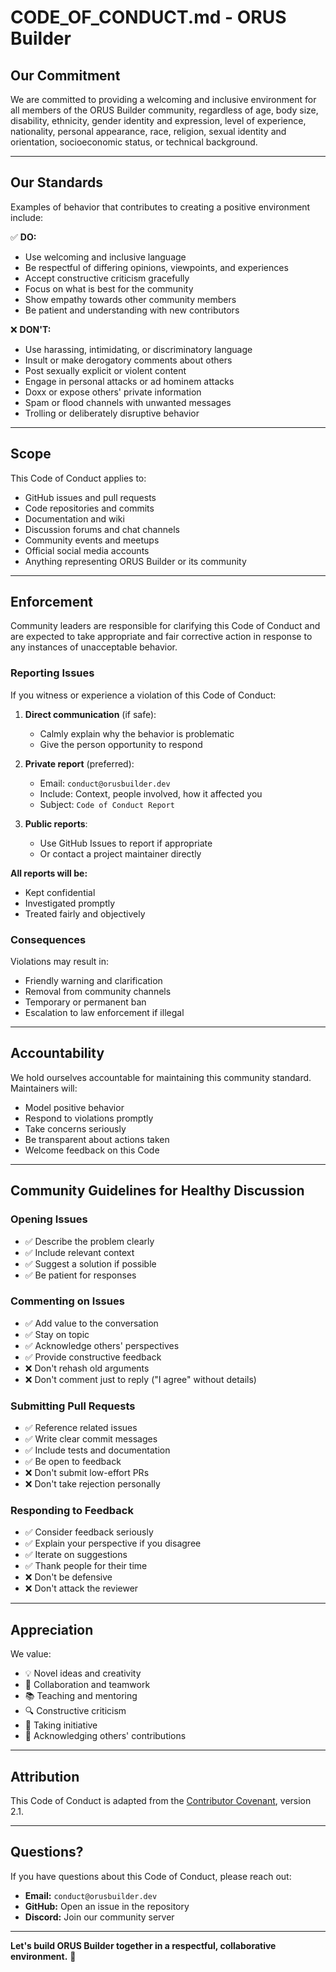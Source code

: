 # CODE_OF_CONDUCT.md - ORUS Builder

## Our Commitment

We are committed to providing a welcoming and inclusive environment for all members of the ORUS Builder community, regardless of age, body size, disability, ethnicity, gender identity and expression, level of experience, nationality, personal appearance, race, religion, sexual identity and orientation, socioeconomic status, or technical background.

---

## Our Standards

Examples of behavior that contributes to creating a positive environment include:

✅ **DO:**
- Use welcoming and inclusive language
- Be respectful of differing opinions, viewpoints, and experiences
- Accept constructive criticism gracefully
- Focus on what is best for the community
- Show empathy towards other community members
- Be patient and understanding with new contributors

❌ **DON'T:**
- Use harassing, intimidating, or discriminatory language
- Insult or make derogatory comments about others
- Post sexually explicit or violent content
- Engage in personal attacks or ad hominem attacks
- Doxx or expose others' private information
- Spam or flood channels with unwanted messages
- Trolling or deliberately disruptive behavior

---

## Scope

This Code of Conduct applies to:
- GitHub issues and pull requests
- Code repositories and commits
- Documentation and wiki
- Discussion forums and chat channels
- Community events and meetups
- Official social media accounts
- Anything representing ORUS Builder or its community

---

## Enforcement

Community leaders are responsible for clarifying this Code of Conduct and are expected to take appropriate and fair corrective action in response to any instances of unacceptable behavior.

### Reporting Issues

If you witness or experience a violation of this Code of Conduct:

1. **Direct communication** (if safe):
   - Calmly explain why the behavior is problematic
   - Give the person opportunity to respond

2. **Private report** (preferred):
   - Email: `conduct@orusbuilder.dev`
   - Include: Context, people involved, how it affected you
   - Subject: `Code of Conduct Report`

3. **Public reports**:
   - Use GitHub Issues to report if appropriate
   - Or contact a project maintainer directly

**All reports will be:**
- Kept confidential
- Investigated promptly
- Treated fairly and objectively

### Consequences

Violations may result in:
- Friendly warning and clarification
- Removal from community channels
- Temporary or permanent ban
- Escalation to law enforcement if illegal

---

## Accountability

We hold ourselves accountable for maintaining this community standard. Maintainers will:

- Model positive behavior
- Respond to violations promptly
- Take concerns seriously
- Be transparent about actions taken
- Welcome feedback on this Code

---

## Community Guidelines for Healthy Discussion

### Opening Issues

- ✅ Describe the problem clearly
- ✅ Include relevant context
- ✅ Suggest a solution if possible
- ✅ Be patient for responses

### Commenting on Issues

- ✅ Add value to the conversation
- ✅ Stay on topic
- ✅ Acknowledge others' perspectives
- ✅ Provide constructive feedback
- ❌ Don't rehash old arguments
- ❌ Don't comment just to reply ("I agree" without details)

### Submitting Pull Requests

- ✅ Reference related issues
- ✅ Write clear commit messages
- ✅ Include tests and documentation
- ✅ Be open to feedback
- ❌ Don't submit low-effort PRs
- ❌ Don't take rejection personally

### Responding to Feedback

- ✅ Consider feedback seriously
- ✅ Explain your perspective if you disagree
- ✅ Iterate on suggestions
- ✅ Thank people for their time
- ❌ Don't be defensive
- ❌ Don't attack the reviewer

---

## Appreciation

We value:
- 💡 Novel ideas and creativity
- 🤝 Collaboration and teamwork
- 📚 Teaching and mentoring
- 🔍 Constructive criticism
- 🚀 Taking initiative
- 🙏 Acknowledging others' contributions

---

## Attribution

This Code of Conduct is adapted from the [Contributor Covenant](https://www.contributor-covenant.org), version 2.1.

---

## Questions?

If you have questions about this Code of Conduct, please reach out:

- **Email:** `conduct@orusbuilder.dev`
- **GitHub:** Open an issue in the repository
- **Discord:** Join our community server

---

**Let's build ORUS Builder together in a respectful, collaborative environment.** 💚

